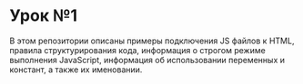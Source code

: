 # Урок №1

В этом репозитории описаны примеры подключения JS файлов к HTML, правила структурирования кода,
информация о строгом режиме выполнения JavaScript, информация об использовании переменных и 
констант, а также их именовании.